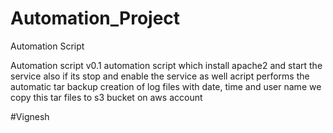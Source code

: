 # Automation_Project
Automation Script

Automation script v0.1
automation script which install apache2 and start the service also if its stop and enable the service as well 
acript performs the automatic tar backup creation of log files with date, time and user name
we copy this tar files to s3 bucket on aws account


#Vignesh
